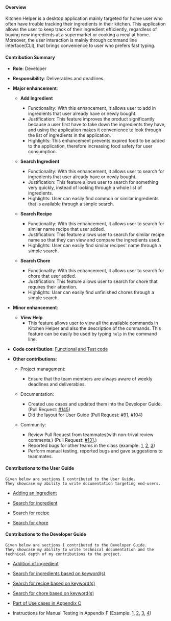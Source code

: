 
#### Overview 
Kitchen Helper is a desktop application mainly targeted for home user who often have trouble tracking their ingredients in their kitchen. This application allows the user to keep track of their ingredient efficiently, regardless of buying new ingredients at a supermarket or cooking a meal at home. Moreover, the user interaction is mainly through command line interface(CLI), that brings convenience to user who prefers fast typing.

#### Contribution Summary   

+ **Role**: Developer

+ **Responsibility**: Deliverables and deadlines
 
+ **Major enhancement**:
   + **Add Ingredient**
      + Functionality: With this enhancement, it allows user to add in ingredients that user already have or newly bought. 
      + Justification: This feature improves the product significantly because a user first have to take down the ingredients they have, and using the application makes it convenience to look through the list of ingredients in the application.
      + Highlights: This enhancement prevents expired food to be added to the application, therefore increasing food safety for user consumption. 
      
   + **Search Ingredient**
      + Functionality: With this enhancement, it allows user to search for ingredients that user already have or newly bought. 
      + Justification: This feature allows user to search for something very quickly, instead of looking through a whole list of ingredients. 
      + Highlights: User can easily find common or similar ingredients that is available through a simple search.  
      
   + **Search Recipe**
      + Functionality: With this enhancement, it allows user to search for similar name recipe that user added. 
      + Justification: This feature allows user to search for similar recipe name so that they can view and compare the ingredients used. 
      + Highlights: User can easily find similar recipes' name through a simple search. 
     
   + **Search Chore**
      + Functionality: With this enhancement, it allows user to search for chore that user added. 
      + Justification: This feature allows user to search for chore that requires their attention.
      + Highlights: User can easily find unfinished chores through a simple search. 
      
+ **Minor enhancement**:
   + **View Help**
      + This feature allows user to view all the available commands in Kitchen Helper and also the description of the commands. This feature can be easily be used by typing `help` in the command line.
      
+ **Code contribution**: [Functional and Test code](https://nus-cs2113-ay1920s2.github.io/tp-dashboard/#search=jinfayap&sort=groupTitle&sortWithin=title&since=2020-03-01&timeframe=commit&mergegroup=false&groupSelect=groupByRepos&breakdown=false)

+ **Other contributions**:
   + Project management:
     + Ensure that the team members are always aware of weekly deadlines and deliverables.
     
   + Documentation:
     + Created use cases and updated them into the Developer Guide. (Pull Request: [#145](https://github.com/AY1920S2-CS2113T-M16-2/tp/pull/145))
     + Did the layout for User Guide (Pull Request: [#91](https://github.com/AY1920S2-CS2113T-M16-2/tp/pull/91), [#104](https://github.com/AY1920S2-CS2113T-M16-2/tp/pull/104))
    
   + Community:
     + Review Pull Request from teammates(with non-trival review comments.) (Pull Request: [#131](https://github.com/AY1920S2-CS2113T-M16-2/tp/pull/131).)
     + Reported bugs for other teams in the class (example: [1](https://github.com/jinfayap/ped/issues/7), [2](https://github.com/jinfayap/ped/issues/8), [3](https://github.com/jinfayap/ped/issues/5))
     + Perform manual testing, reported bugs and gave suggestions to teammates.
       
#### Contributions to the User Guide
```
Given below are sections I contributed to the User Guide.   
They showcase my ability to write documentation targeting end-users.
```
+ [Adding an ingredient](https://ay1920s2-cs2113t-m16-2.github.io/tp/UserGuide#331-adding-an-ingredient-addingredient) 

+ [Search for ingredient](https://ay1920s2-cs2113t-m16-2.github.io/tp/UserGuide#334-search-for-ingredient-searchingredient)

+ [Search for recipe](https://ay1920s2-cs2113t-m16-2.github.io/tp/UserGuide#344-search-for-recipe-searchrecipe)

+ [Search for chore](https://ay1920s2-cs2113t-m16-2.github.io/tp/UserGuide#354-search-for-chore-searchchore)
#### Contributions to the Developer Guide

```
Given below are sections I contributed to the Developer Guide. 
They showcase my ability to write technical documentation and the technical depth of my contributions to the project.
```

+ [Addition of ingredient](https://ay1920s2-cs2113t-m16-2.github.io/tp/DeveloperGuide#411-addition-of-ingredient)

+ [Search for ingredients based on keyword(s)](https://ay1920s2-cs2113t-m16-2.github.io/tp/DeveloperGuide#414-search-for-ingredients-based-on-keywords)

+ [Search for recipe based on keyword(s)](https://ay1920s2-cs2113t-m16-2.github.io/tp/DeveloperGuide#425-search-for-recipe-based-on-keywords)

+ [Search for chore based on keyword(s)](https://ay1920s2-cs2113t-m16-2.github.io/tp/DeveloperGuide#434-search-for-chore-based-on-keywords)

+ [Part of Use cases in Appendix C](https://ay1920s2-cs2113t-m16-2.github.io/tp/DeveloperGuide#appendix-c-value-proposition---use-cases)

+ Instructions for Manual Testing in Appendix F (Example: [1](https://ay1920s2-cs2113t-m16-2.github.io/tp/DeveloperGuide#f2-add-an-ingredient), [2](https://ay1920s2-cs2113t-m16-2.github.io/tp/DeveloperGuide#f3-search-for-ingredient), [3](https://ay1920s2-cs2113t-m16-2.github.io/tp/DeveloperGuide#f4-search-for-recipe), [4](https://ay1920s2-cs2113t-m16-2.github.io/tp/DeveloperGuide#f5-search-for-chore))